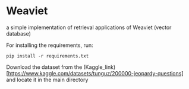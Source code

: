 # Weaviet
a simple implementation of retrieval applications of Weaviet (vector database)

For installing the requirements, run:
```
pip install -r requirements.txt
```

Download the dataset from the (Kaggle_link)[https://www.kaggle.com/datasets/tunguz/200000-jeopardy-questions] and locate it in the main directory
